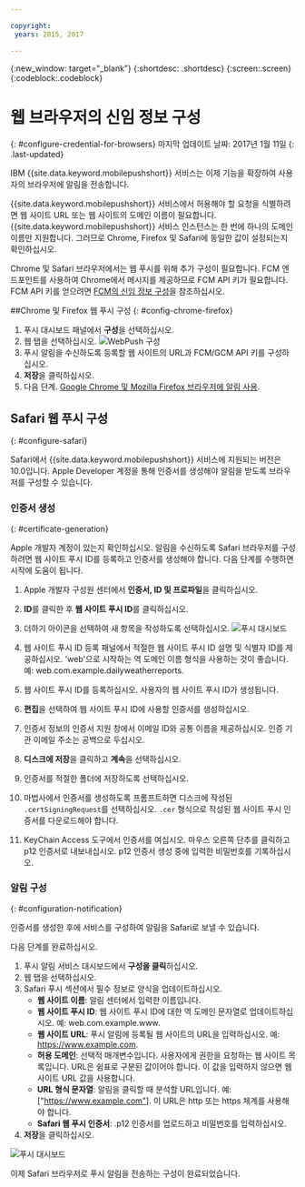 ```yaml
---

copyright:
 years: 2015, 2017

---
```


{:new_window: target="_blank"}
{:shortdesc: .shortdesc}
{:screen:.screen}
{:codeblock:.codeblock}

# 웹 브라우저의 신임 정보 구성
{: #configure-credential-for-browsers}
마지막 업데이트 날짜: 2017년 1월 11일
{: .last-updated}

IBM {{site.data.keyword.mobilepushshort}} 서비스는 이제 기능을 확장하여 사용자의 브라우저에 알림을 전송합니다. 

{{site.data.keyword.mobilepushshort}} 서비스에서 허용해야 할 요청을 식별하려면 웹 사이트 URL 또는 웹 사이트의 도메인 이름이 필요합니다. {{site.data.keyword.mobilepushshort}} 서비스 인스턴스는 한 번에 하나의 도메인 이름만 지원합니다. 그러므로 Chrome, Firefox 및 Safari에 동일한 값이 설정되는지 확인하십시오. 

Chrome 및 Safari 브라우저에서는 웹 푸시를 위해 추가 구성이 필요합니다. FCM 엔드포인트를 사용하여 Chrome에서 메시지를 제공하므로 FCM API 키가 필요합니다. FCM API 키를 얻으려면 [FCM의 신임 정보 구성](t_push_provider_android.html)을 참조하십시오.



##Chrome 및 Firefox 웹 푸시 구성 
{: #config-chrome-firefox}

1. 푸시 대시보드 패널에서 **구성**을 선택하십시오.
2. 웹 탭을 선택하십시오.
	![WebPush 구성](images/webpush_configure.jpg)
3. 푸시 알림을 수신하도록 등록할 웹 사이트의 URL과 FCM/GCM API 키를 구성하십시오. 
4. **저장**을 클릭하십시오.
5. 다음 단계. [Google Chrome 및 Mozilla Firefox 브라우저에 알림 사용](c_enable_push.html).


## Safari 웹 푸시 구성 
{: #configure-safari}

Safari에서 {{site.data.keyword.mobilepushshort}} 서비스에 지원되는 버전은 10.0입니다. Apple Developer 계정을 통해 인증서를 생성해야 알림을 받도록 브라우저를 구성할 수 있습니다.

### 인증서 생성
{: #certificate-generation}

Apple 개발자 계정이 있는지 확인하십시오. 알림을 수신하도록 Safari 브라우저를 구성하려면 웹 사이트 푸시 ID를 등록하고 인증서를 생성해야 합니다. 다음 단계를 수행하면 시작에 도움이 됩니다. 

1. Apple 개발자 구성원 센터에서 **인증서, ID 및 프로파일**을 클릭하십시오.  
2. **ID**를 클릭한 후 **웹 사이트 푸시 ID**를 클릭하십시오. 
3. 더하기 아이콘을 선택하여 새 항목을 작성하도록 선택하십시오.
  ![푸시 대시보드](images/safari_1.jpg)

4. 웹 사이트 푸시 ID 등록 패널에서 적절한 웹 사이트 푸시 ID 설명 및 식별자 ID를 제공하십시오. 'web'으로 시작하는 역 도메인 이름 형식을 사용하는 것이 좋습니다. 예: web.com.example.dailyweatherreports.
5. 웹 사이트 푸시 ID를 등록하십시오. 사용자의 웹 사이트 푸시 ID가 생성됩니다.  
6. **편집**을 선택하여 웹 사이트 푸시 ID에 사용할 인증서를 생성하십시오. 
7. 인증서 정보의 인증서 지원 창에서 이메일 ID와 공통 이름을 제공하십시오. 인증 기관 이메일 주소는 공백으로 두십시오. 
8. **디스크에 저장**을 클릭하고 **계속**을 선택하십시오. 
9. 인증서를 적절한 폴더에 저장하도록 선택하십시오. 
10. 마법사에서 인증서를 생성하도록 프롬프트하면 디스크에 작성된 `.certSigningRequest`를 선택하십시오. `.cer` 형식으로 작성된 웹 사이트 푸시 인증서를 다운로드해야 합니다. 
11. KeyChain Access 도구에서 인증서를 여십시오. 마우스 오른쪽 단추를 클릭하고 p12 인증서로 내보내십시오. p12 인증서 생성 중에 입력한 비밀번호를 기록하십시오. 


### 알림 구성
  {: #configuration-notification}
 
인증서를 생성한 후에 서비스를 구성하여 알림을 Safari로 보낼 수 있습니다.  

다음 단계를 완료하십시오. 

1. 푸시 알림 서비스 대시보드에서 **구성을 클릭**하십시오. 
2. 웹 탭을 선택하십시오. 
3. Safari 푸시 섹션에서 필수 정보로 양식을 업데이트하십시오.  
	- **웹 사이트 이름**: 알림 센터에서 입력한 이름입니다. 
	- **웹 사이트 푸시 ID**: 웹 사이트 푸시 ID에 대한 역 도메인 문자열로 업데이트하십시오. 예: web.com.example.www.
	- **웹 사이트 URL**: 푸시 알림에 등록될 웹 사이트의 URL을 입력하십시오. 예: https://www.example.com.
	- **허용 도메인**: 선택적 매개변수입니다. 사용자에게 권한을 요청하는 웹 사이트 목록입니다. URL은 쉼표로 구분된 값이어야 합니다. 이 값을 입력하지 않으면 웹 사이트 URL 값을 사용합니다.  
	- **URL 형식 문자열**: 알림을 클릭할 때 분석할 URL입니다. 예: ["https://www.example.com"]. 이 URL은 http 또는 https 체계를 사용해야 합니다. 
	- **Safari 웹 푸시 인증서**: .p12 인증서를 업로드하고 비밀번호를 입력하십시오. 
4. **저장**을 클릭하십시오.	

![푸시 대시보드](images/push_configure_safari.jpg)	

이제 Safari 브라우저로 푸시 알림을 전송하는 구성이 완료되었습니다. 

	
